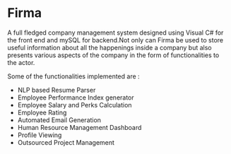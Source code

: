 # Firma

A full fledged company management system designed using Visual C# for the front end and mySQL for backend.Not only can Firma be used to store useful information about all the happenings inside a company but also presents various aspects of the company in the form of functionalities to the actor.

Some of the functionalities implemented are :

* NLP based Resume Parser
* Employee Performance Index generator
* Employee Salary and Perks Calculation
* Employee Rating
* Automated Email Generation
* Human Resource Management Dashboard
* Profile Viewing
* Outsourced Project Management

